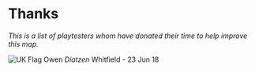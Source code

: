 # Thanks

*This is a list of playtesters whom have donated their time to help improve this map.*

![UK Flag](https://github.com/hjnilsson/country-flags/raw/master/png100px/gb.png  "UK Flag") Owen *Diatzen* Whitfield - 23 Jun 18
